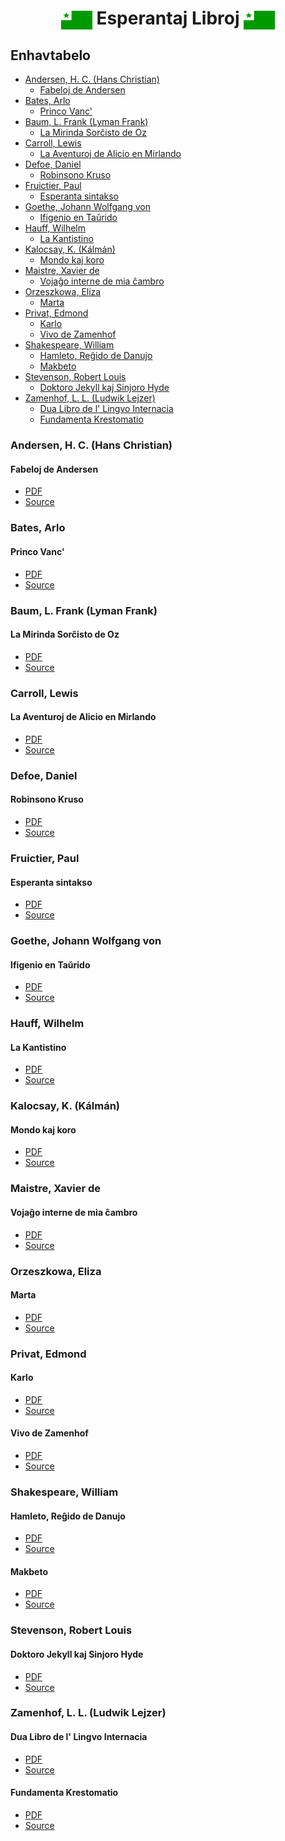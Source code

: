 <h1 align="center"><img src='../../images/Flag_of_Esperanto.png' width='50' height='30' align='center' alt='Esperanto Flag' />
Esperantaj Libroj
<img src='../../images/Flag_of_Esperanto.png' width='50' height='30' align='center' alt='Esperanto Flag' />
</h1>

<h2 align="left">
Enhavtabelo
</h2>

- [Andersen, H. C. (Hans Christian)](#andersen-h-c-hans-christian)
  - [Fabeloj de Andersen](#fabeloj-de-andersen)
- [Bates, Arlo](#bates-arlo)
  - [Princo Vanc'](#princo-vanc)
- [Baum, L. Frank (Lyman Frank)](#baum-l-frank-lyman-frank)
  - [La Mirinda Sorĉisto de Oz](#la-mirinda-sorĉisto-de-oz)
- [Carroll, Lewis](#carroll-lewis)
  - [La Aventuroj de Alicio en Mirlando](#la-aventuroj-de-alicio-en-mirlando)
- [Defoe, Daniel](#defoe-daniel)
  - [Robinsono Kruso](#robinsono-kruso)
- [Fruictier, Paul](#fruictier-paul)
  - [Esperanta sintakso](#esperanta-sintakso)
- [Goethe, Johann Wolfgang von](#goethe-johann-wolfgang-von)
  - [Ifigenio en Taŭrido](#ifigenio-en-taŭrido)
- [Hauff, Wilhelm](#hauff-wilhelm)
  - [La Kantistino](#la-kantistino)
- [Kalocsay, K. (Kálmán)](#kalocsay-k-kálmán)
  - [Mondo kaj koro](#mondo-kaj-koro)
- [Maistre, Xavier de](#maistre-xavier-de)
  - [Vojaĝo interne de mia ĉambro](#vojaĝo-interne-de-mia-ĉambro)
- [Orzeszkowa, Eliza](#orzeszkowa-eliza)
  - [Marta](#marta)
- [Privat, Edmond](#privat-edmond)
  - [Karlo](#karlo)
  - [Vivo de Zamenhof](#vivo-de-zamenhof)
- [Shakespeare, William](#shakespeare-william)
  - [Hamleto, Reĝido de Danujo](#hamleto-reĝido-de-danujo)
  - [Makbeto](#makbeto)
- [Stevenson, Robert Louis](#stevenson-robert-louis)
  - [Doktoro Jekyll kaj Sinjoro Hyde](#doktoro-jekyll-kaj-sinjoro-hyde)
- [Zamenhof, L. L. (Ludwik Lejzer)](#zamenhof-l-l-ludwik-lejzer)
  - [Dua Libro de l' Lingvo Internacia](#dua-libro-de-l-lingvo-internacia)
  - [Fundamenta Krestomatio](#fundamenta-krestomatio)

### Andersen, H. C. (Hans Christian)

#### Fabeloj de Andersen

- [PDF](./Fabeloj%20de%20Andersen.pdf)
- [Source](https://www.gutenberg.org/ebooks/27915)

### Bates, Arlo

#### Princo Vanc'

- [PDF](./Princo%20Vanc'.pdf)
- [Source](https://www.gutenberg.org/ebooks/23093)

### Baum, L. Frank (Lyman Frank)

#### La Mirinda Sorĉisto de Oz

- [PDF](./La%20Mirinda%20Sorĉisto%20de%20Oz.pdf)
- [Source](https://www.gutenberg.org/ebooks/31348)

### Carroll, Lewis

#### La Aventuroj de Alicio en Mirlando

- [PDF](./La%20Aventuroj%20de%20Alicio%20en%20Mirlando.pdf)
- [Source](https://www.gutenberg.org/ebooks/17482)

### Defoe, Daniel

#### Robinsono Kruso

- [PDF](./Robinsono%20Kruso.pdf)
- [Source](https://www.gutenberg.org/ebooks/11511)

### Fruictier, Paul

#### Esperanta sintakso

- [PDF](./Esperanta%20sintakso.pdf)
- [Source](https://www.gutenberg.org/ebooks/47855)

### Goethe, Johann Wolfgang von

#### Ifigenio en Taŭrido

- [PDF](./Ifigenio%20en%20Taŭrido.pdf)
- [Source](https://www.gutenberg.org/ebooks/22592)

### Hauff, Wilhelm

#### La Kantistino

- [PDF](./La%20Kantistino.pdf)
- [Source](https://www.gutenberg.org/ebooks/24763)

### Kalocsay, K. (Kálmán)

#### Mondo kaj koro

- [PDF](./Mondo%20kaj%20koro.pdf)
- [Source](https://www.gutenberg.org/ebooks/42774)

### Maistre, Xavier de

#### Vojaĝo interne de mia ĉambro

- [PDF](./Vojaĝo%20interne%20de%20mia%20ĉambro.pdf)
- [Source](https://www.gutenberg.org/ebooks/25539)

### Orzeszkowa, Eliza

#### Marta

- [PDF](./Marta.pdf)
- [Source](https://www.gutenberg.org/ebooks/61860)

### Privat, Edmond

#### Karlo

- [PDF](./Karlo.pdf)
- [Source](https://www.gutenberg.org/ebooks/24525)

#### Vivo de Zamenhof

- [PDF](./Vivo%20de%20Zamenhof.pdf)
- [Source](https://www.gutenberg.org/ebooks/26359)

### Shakespeare, William

#### Hamleto, Reĝido de Danujo

- [PDF](./Hamleto,%20Reĝido%20de%20Danujo.pdf)
- [Source](https://www.gutenberg.org/ebooks/37279)

#### Makbeto

- [PDF](./Makbeto.pdf)
- [Source](https://www.gutenberg.org/ebooks/47913)

### Stevenson, Robert Louis

#### Doktoro Jekyll kaj Sinjoro Hyde

- [PDF](./Doktoro%20Jekyll%20kaj%20Sinjoro%20Hyde.pdf)
- [Source](https://www.gutenberg.org/ebooks/24145)

### Zamenhof, L. L. (Ludwik Lejzer)

#### Dua Libro de l' Lingvo Internacia

- [PDF](./Dua%20Libro%20de%20l'%20Lingvo%20Internacia.pdf)
- [Source](https://www.gutenberg.org/ebooks/20006)

#### Fundamenta Krestomatio

- [PDF](./Fundamenta%20Krestomatio.pdf)
- [Source](https://www.gutenberg.org/ebooks/8224)
